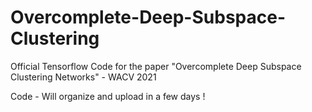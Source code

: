 # Overcomplete-Deep-Subspace-Clustering
Official Tensorflow Code for the paper "Overcomplete Deep Subspace Clustering Networks" - WACV 2021

Code - Will organize and upload in a few days !
